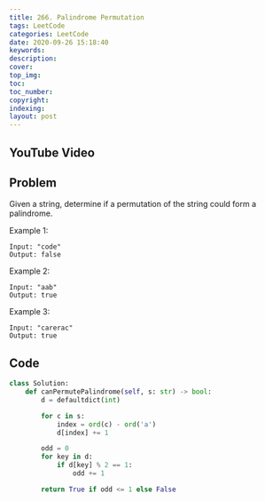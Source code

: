 ```yaml
---
title: 266. Palindrome Permutation
tags: LeetCode
categories: LeetCode
date: 2020-09-26 15:18:40
keywords:
description:
cover:
top_img:
toc:
toc_number:
copyright:
indexing:
layout: post
---
```


## YouTube Video

## Problem

Given a string, determine if a permutation of the string could form a palindrome.

Example 1:

```
Input: "code"
Output: false
```

Example 2:

```
Input: "aab"
Output: true
```

Example 3:

```
Input: "carerac"
Output: true
```

## Code

```python
class Solution:
    def canPermutePalindrome(self, s: str) -> bool:
        d = defaultdict(int)

        for c in s:
            index = ord(c) - ord('a')
            d[index] += 1

        odd = 0
        for key in d:
            if d[key] % 2 == 1:
                odd += 1

        return True if odd <= 1 else False
```

